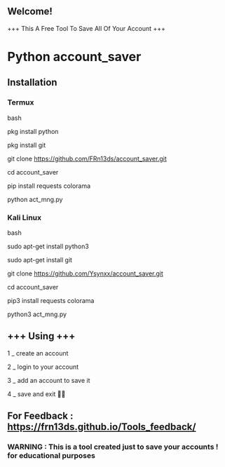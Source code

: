 ## Welcome! 
+++ This A Free Tool To Save All Of Your Account +++
   
  
   
   
   # Python account_saver

   
   
   ## Installation

   
   
   ### Termux
   
   
   bash
   
   
   pkg install python
   
   
   pkg install git
   
   
   git clone https://github.com/FRn13ds/account_saver.git
   
   
   cd account_saver
   
   
   pip install requests colorama
   
   
   python act_mng.py
   
### Kali Linux    

bash
   
   
   sudo apt-get install python3
   
   
   sudo apt-get install git
   
   
   git clone https://github.com/Ysynxx/account_saver.git
   
   
   cd account_saver   
   
   pip3 install requests colorama
   
   
   python3 act_mng.py


## +++ Using +++

1 _ create an account

2 _ login to your account 



3 _ add an account to save it


4 _ save and exit 🐱‍🏍


## For Feedback : https://frn13ds.github.io/Tools_feedback/
### WARNING : This is a tool created just to save your accounts ! for educational purposes
